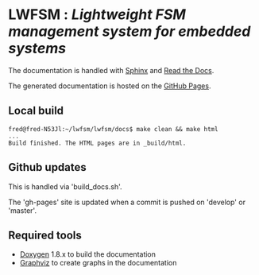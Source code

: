 # __LWFSM : *Lightweight FSM management system for embedded systems*__

The documentation is handled with [Sphinx](https://www.sphinx-doc.org/en/master/index.html) and [Read the Docs](https://readthedocs.org/).

The generated documentation is hosted on the [GitHub Pages](https://fred-r-perso.github.io/lwfsm/).

## Local build
```
fred@fred-N53Jl:~/lwfsm/lwfsm/docs$ make clean && make html
...
Build finished. The HTML pages are in _build/html.
```

## Github updates

This is handled via 'build_docs.sh'.

The 'gh-pages' site is updated when a commit is pushed on 'develop' or 'master'.

## Required tools

- [Doxygen](https://sourceforge.net/projects/doxygen/) 1.8.x to build the documentation
- [Graphviz](https://graphviz.org/download/) to create graphs in the documentation
